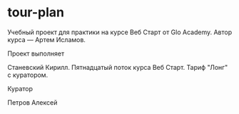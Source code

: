 # tour-plan

Учебный проект для практики на курсе Веб Старт от Glo Academy. Автор курса — Артем Исламов.

Проект выполняет

Станевский Кирилл. Пятнадцатый поток курса Веб Старт. Тариф "Лонг" с куратором.

Куратор

Петров Алексей
